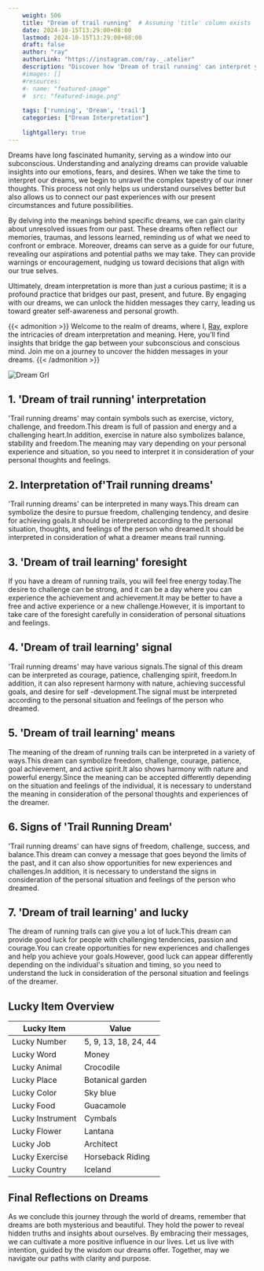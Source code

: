```yaml
---
    weight: 506
    title: "Dream of trail running"  # Assuming 'title' column exists
    date: 2024-10-15T13:29:00+08:00
    lastmod: 2024-10-15T13:29:00+08:00
    draft: false
    author: "ray"
    authorLink: "https://instagram.com/ray._.atelier"
    description: "Discover how 'Dream of trail running' can interpret your future and uncover its significant meanings in your life."
    #images: []
    #resources:
    #- name: "featured-image"
    #  src: "featured-image.png"
    
    tags: ['running', 'Dream', 'trail']
    categories: ["Dream Interpretation"]
    
    lightgallery: true
---
```

    
Dreams have long fascinated humanity, serving as a window into our subconscious. Understanding and analyzing dreams can provide valuable insights into our emotions, fears, and desires. When we take the time to interpret our dreams, we begin to unravel the complex tapestry of our inner thoughts. This process not only helps us understand ourselves better but also allows us to connect our past experiences with our present circumstances and future possibilities.

By delving into the meanings behind specific dreams, we can gain clarity about unresolved issues from our past. These dreams often reflect our memories, traumas, and lessons learned, reminding us of what we need to confront or embrace. Moreover, dreams can serve as a guide for our future, revealing our aspirations and potential paths we may take. They can provide warnings or encouragement, nudging us toward decisions that align with our true selves.

Ultimately, dream interpretation is more than just a curious pastime; it is a profound practice that bridges our past, present, and future. By engaging with our dreams, we can unlock the hidden messages they carry, leading us toward greater self-awareness and personal growth.

{{< admonition >}}
Welcome to the realm of dreams, where I, [Ray](https://instagram.com/ray._.atelier), explore the intricacies of dream interpretation and meaning. Here, you’ll find insights that bridge the gap between your subconscious and conscious mind. Join me on a journey to uncover the hidden messages in your dreams.
{{< /admonition >}}

![Dream Grl](https://cdn.pixabay.com/photo/2017/11/02/03/35/gothic-2910057_1280.jpg "Dream Grl")

## 1. 'Dream of trail running' interpretation
'Trail running dreams' may contain symbols such as exercise, victory, challenge, and freedom.This dream is full of passion and energy and a challenging heart.In addition, exercise in nature also symbolizes balance, stability and freedom.The meaning may vary depending on your personal experience and situation, so you need to interpret it in consideration of your personal thoughts and feelings.

## 2. Interpretation of'Trail running dreams'
'Trail running dreams' can be interpreted in many ways.This dream can symbolize the desire to pursue freedom, challenging tendency, and desire for achieving goals.It should be interpreted according to the personal situation, thoughts, and feelings of the person who dreamed.It should be interpreted in consideration of what a dreamer means trail running.

## 3. 'Dream of trail learning' foresight
If you have a dream of running trails, you will feel free energy today.The desire to challenge can be strong, and it can be a day where you can experience the achievement and achievement.It may be better to have a free and active experience or a new challenge.However, it is important to take care of the foresight carefully in consideration of personal situations and feelings.

## 4. 'Dream of trail learning' signal
'Trail running dreams' may have various signals.The signal of this dream can be interpreted as courage, patience, challenging spirit, freedom.In addition, it can also represent harmony with nature, achieving successful goals, and desire for self -development.The signal must be interpreted according to the personal situation and feelings of the person who dreamed.

## 5. 'Dream of trail learning' means
The meaning of the dream of running trails can be interpreted in a variety of ways.This dream can symbolize freedom, challenge, courage, patience, goal achievement, and active spirit.It also shows harmony with nature and powerful energy.Since the meaning can be accepted differently depending on the situation and feelings of the individual, it is necessary to understand the meaning in consideration of the personal thoughts and experiences of the dreamer.

## 6. Signs of 'Trail Running Dream'
'Trail running dreams' can have signs of freedom, challenge, success, and balance.This dream can convey a message that goes beyond the limits of the past, and it can also show opportunities for new experiences and challenges.In addition, it is necessary to understand the signs in consideration of the personal situation and feelings of the person who dreamed.

## 7. 'Dream of trail learning' and lucky
The dream of running trails can give you a lot of luck.This dream can provide good luck for people with challenging tendencies, passion and courage.You can create opportunities for new experiences and challenges and help you achieve your goals.However, good luck can appear differently depending on the individual's situation and timing, so you need to understand the luck in consideration of the personal situation and feelings of the dreamer.

## Lucky Item Overview
| Lucky Item          | Value              |
|---------------|--------------------|
| Lucky Number        | 5, 9, 13, 18, 24, 44  |
| Lucky Word          | Money |
| Lucky Animal        | Crocodile |
| Lucky Place         | Botanical garden     |
| Lucky Color         | Sky blue     |
| Lucky Food          | Guacamole      |
| Lucky Instrument    | Cymbals |
| Lucky Flower        | Lantana    |
| Lucky Job           | Architect       |
| Lucky Exercise      | Horseback Riding  |
| Lucky Country       | Iceland    |


##  Final Reflections on Dreams

As we conclude this journey through the world of dreams, remember that dreams are both mysterious and beautiful. They hold the power to reveal hidden truths and insights about ourselves. By embracing their messages, we can cultivate a more positive influence in our lives. Let us live with intention, guided by the wisdom our dreams offer. Together, may we navigate our paths with clarity and purpose.
